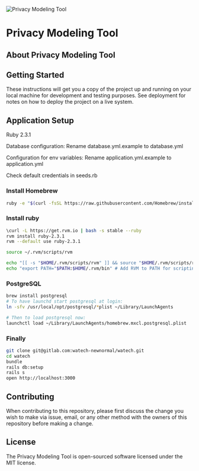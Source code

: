 ![Privacy Modeling Tool](http://watech.herokuapp.com/images/privacy_modeling_logo.png)
# Privacy Modeling Tool

## About Privacy Modeling Tool

## Getting Started
These instructions will get you a copy of the project up and running on your local machine for development and testing purposes. See deployment for notes on how to deploy the project on a live system.

## Application Setup
Ruby 2.3.1

Database configuration:
Rename database.yml.example to database.yml

Configuration for env variables: 
Rename application.yml.example to application.yml

Check default credentials in seeds.rb

### Install Homebrew

```sh
ruby -e "$(curl -fsSL https://raw.githubusercontent.com/Homebrew/install/master/install)"
```

### Install ruby 

```sh
\curl -L https://get.rvm.io | bash -s stable --ruby
rvm install ruby-2.3.1
rvm --default use ruby-2.3.1

source ~/.rvm/scripts/rvm

echo "[[ -s "$HOME/.rvm/scripts/rvm" ]] && source "$HOME/.rvm/scripts/rvm" # Load RVM into a shell session *as a function*" >> ~/.bash_profile 
echo "export PATH="$PATH:$HOME/.rvm/bin" # Add RVM to PATH for scripting" >> ~/.bash_profile 
```

### PostgreSQL

```sh
brew install postgresql
# To have launchd start postgresql at login:
ln -sfv /usr/local/opt/postgresql/*plist ~/Library/LaunchAgents

# Then to load postgresql now:
launchctl load ~/Library/LaunchAgents/homebrew.mxcl.postgresql.plist
```

### Finally 

```sh
git clone git@gitlab.com:watech-newnormal/watech.git
cd watech
bundle 
rails db:setup
rails s
open http://localhost:3000
```

## Contributing
When contributing to this repository, please first discuss the change you wish to make via issue, email, or any other method with the owners of this repository before making a change.

## License
The Privacy Modeling Tool is open-sourced software licensed under the MIT license.